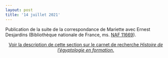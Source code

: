 ```yaml
---
layout: post
title: '14 juillet 2021'
---
```

<p>Publication de la suite de la correspondance de Mariette avec Ernest Desjardins (Bibliothèque nationale de France, ms. <a href="https://archivesetmanuscrits.bnf.fr/ark:/12148/cc11510f">NAF 11669</a>).</p>
<center><p><a href="http://hef.hypotheses.org/1070">Voir la description de cette section sur le carnet de recherche <i>Histoire de l’égyptologie en formation</i>.</a></p></center>
